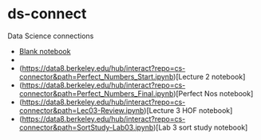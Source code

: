 # ds-connect
Data Science connections

- [Blank notebook](https://data8.berkeley.edu/hub/interact?repo=cs-connector&path=blank.ipynb)
- 
- (https://data8.berkeley.edu/hub/interact?repo=cs-connector&path=Perfect_Numbers_Start.ipynb)[Lecture 2 notebook]
- (https://data8.berkeley.edu/hub/interact?repo=cs-connector&path=Perfect_Numbers_Final.ipynb)[Perfect Nos notebook]
- (https://data8.berkeley.edu/hub/interact?repo=cs-connector&path=Lec03-Review.ipynb)[Lecture 3 HOF  notebook]
- (https://data8.berkeley.edu/hub/interact?repo=cs-connector&path=SortStudy-Lab03.ipynb)[Lab 3 sort study  notebook]
